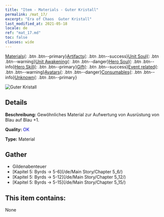 ```yaml
---
title: "Item - Materials - Guter Kristall"
permalink: /mat_17/
excerpt: "Era of Chaos  Guter Kristall"
last_modified_at: 2021-05-18
locale: de
ref: "mat_17.md"
toc: false
classes: wide
---
```

 [Materials](/ItemsDE/){: .btn .btn--primary}[Artifacts](/ItemsDE/Artifacts/){: .btn .btn--success}[Unit Soul](/ItemsDE/UnitSoul/){: .btn .btn--warning}[Unit Awakening](/ItemsDE/UnitAwakening/){: .btn .btn--danger}[Hero Soul](/ItemsDE/HeroSoul/){: .btn .btn--info}[Hero Skill](/ItemsDE/HeroSkill/){: .btn .btn--primary}[Gift](/ItemsDE/Gift/){: .btn .btn--success}[Event related](/ItemsDE/Events/){: .btn .btn--warning}[Avatars](/ItemsDE/Avatars/){: .btn .btn--danger}[Consumables](/ItemsDE/Consumables/){: .btn .btn--info}[Unknown](/ItemsDE/Unknown/){: .btn .btn--primary}

 ![Guter Kristall](/images/t/i_cailiao_shuijing1.png)

## Details
 **Beschreibung:** Gewöhnliches Material zur Aufwertung von Ausrüstung von Blau auf Blau +1.

 **Quality:** <span style="color: #0000CD">OK</span>

 **Type:** Material

## Gather

*    Gildenabenteuer 
*    [Kapitel 5: Byrds -> 5-6](/de/Main Story/Chapter 5_6/) 
*    [Kapitel 5: Byrds -> 5-12](/de/Main Story/Chapter 5_12/) 
*    [Kapitel 5: Byrds -> 5-15](/de/Main Story/Chapter 5_15/) 

## This item contains:

  None

